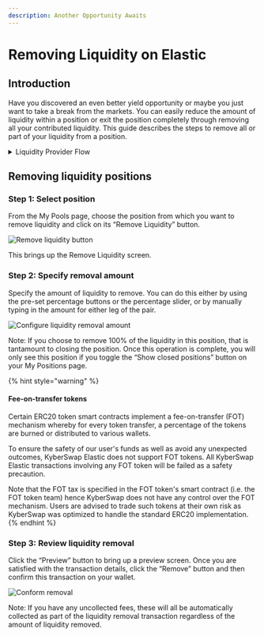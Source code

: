 ```yaml
---
description: Another Opportunity Awaits
---
```


# Removing Liquidity on Elastic

## Introduction

Have you discovered an even better yield opportunity or maybe you just want to take a break from the markets. You can easily reduce the amount of liquidity within a position or exit the position completely through removing all your contributed liquidity. This guide describes the steps to remove all or part of your liquidity from a position.

<details>

<summary>Liquidity Provider Flow</summary>

Still deciding on which solution suits you best?&#x20;

* **Overview**: [Earn Yield By Contributing Liquidity](../../../kyberswap-solutions/kyberswap-interface/user-guides/earn-yield-by-contributing-liquidity.md)
* **Detailed comparison**:  [Classic vs Elastic](../../classic-vs-elastic/)&#x20;

#### Next steps

1. [Connect Your Wallet](../../../kyberswap-solutions/kyberswap-interface/user-guides/connect-your-wallet.md)
2. [Switching Networks](../../../kyberswap-solutions/kyberswap-interface/user-guides/selecting-preferred-network.md)
3. [Elastic Pool Creation ](elastic-pool-creation.md)
4. [Add Liquidity To An Existing Elastic Pool ](add-liquidity-to-an-existing-elastic-pool.md)
5. [Increasing Liquidity On Elastic](increasing-liquidity-on-elastic.md)&#x20;
6. [Elastic Fee Collection](elastic-fee-collection.md)&#x20;
7. [Yield Farming On Elastic](yield-farming-on-elastic.md)&#x20;
8. **Removing Liquidity On Elastic** **<-**

</details>

## Removing liquidity positions

### **Step 1**: Select position

From the My Pools page, choose the position from which you want to remove liquidity and click on its “Remove Liquidity” button.

![Remove liquidity button](https://support.kyberswap.com/hc/article\_attachments/14005915751961)

This brings up the Remove Liquidity screen.

### **Step 2**: Specify removal amount

Specify the amount of liquidity to remove. You can do this either by using the pre-set percentage buttons or the percentage slider, or by manually typing in the amount for either leg of the pair.

![Configure liquidity removal amount](https://support.kyberswap.com/hc/article\_attachments/14005916033561)

Note: If you choose to remove 100% of the liquidity in this position, that is tantamount to closing the position. Once this operation is complete, you will only see this position if you toggle the “Show closed positions” button on your My Positions page.

{% hint style="warning" %}
#### Fee-on-transfer tokens

Certain ERC20 token smart contracts implement a fee-on-transfer (FOT) mechanism whereby for every token transfer, a percentage of the tokens are burned or distributed to various wallets.

To ensure the safety of our user's funds as well as avoid any unexpected outcomes, KyberSwap Elastic does not support FOT tokens. All KyberSwap Elastic transactions involving any FOT token will be failed as a safety precaution.

Note that the FOT tax is specified in the FOT token's smart contract (i.e. the FOT token team) hence KyberSwap does not have any control over the FOT mechanism. Users are advised to trade such tokens at their own risk as KyberSwap was optimized to handle the standard ERC20 implementation.
{% endhint %}

### **Step 3**: Review liquidity removal

Click the “Preview” button to bring up a preview screen. Once you are satisfied with the transaction details, click the “Remove” button and then confirm this transaction on your wallet.

![Conform removal](https://support.kyberswap.com/hc/article\_attachments/14005916048153)

Note: If you have any uncollected fees, these will all be automatically collected as part of the liquidity removal transaction regardless of the amount of liquidity removed.
